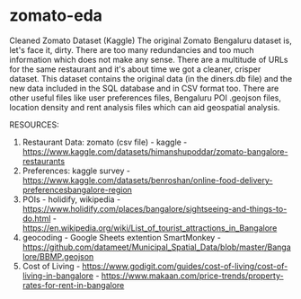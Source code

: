 # zomato-eda
Cleaned Zomato Dataset (Kaggle)
The original Zomato Bengaluru dataset is, let's face it, dirty. There are too many redundancies and too much information which does not make any sense. There are a multitude of URLs for the same restaurant and it's about time we got a cleaner, crisper dataset. This dataset contains the original data (in the diners.db file) and the new data included in the SQL database and in CSV format too. There are other useful files like user preferences files, Bengaluru POI .geojson files, location density and rent analysis files which can aid geospatial analysis.

RESOURCES:
1. Restaurant Data: zomato (csv file) - kaggle - https://www.kaggle.com/datasets/himanshupoddar/zomato-bangalore-restaurants
2. Preferences: kaggle survey - https://www.kaggle.com/datasets/benroshan/online-food-delivery-preferencesbangalore-region
3. POIs - holidify, wikipedia - https://www.holidify.com/places/bangalore/sightseeing-and-things-to-do.html - https://en.wikipedia.org/wiki/List_of_tourist_attractions_in_Bangalore
4. geocoding - Google Sheets extention SmartMonkey - https://github.com/datameet/Municipal_Spatial_Data/blob/master/Bangalore/BBMP.geojson
5. Cost of Living - https://www.godigit.com/guides/cost-of-living/cost-of-living-in-bangalore - https://www.makaan.com/price-trends/property-rates-for-rent-in-bangalore
